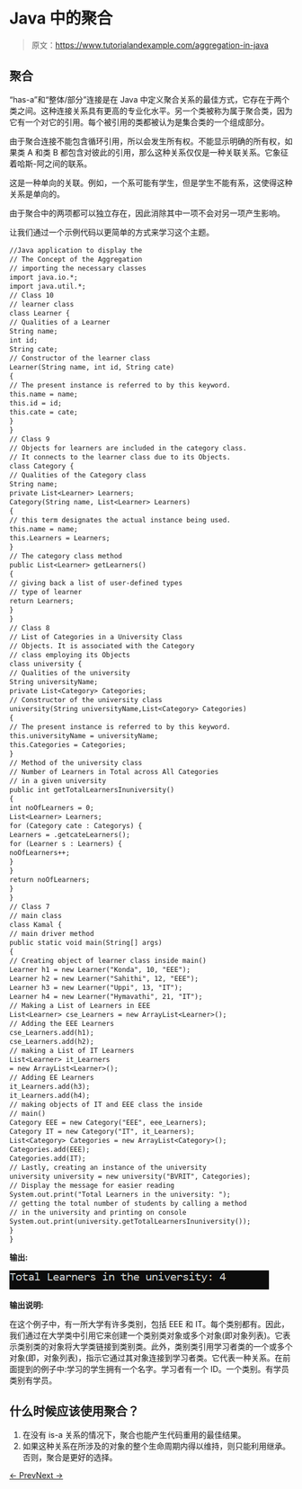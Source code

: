 # Java 中的聚合

> 原文：<https://www.tutorialandexample.com/aggregation-in-java>

## 聚合

“has-a”和“整体/部分”连接是在 Java 中定义聚合关系的最佳方式，它存在于两个类之间。这种连接关系具有更高的专业化水平。另一个类被称为属于聚合类，因为它有一个对它的引用。每个被引用的类都被认为是集合类的一个组成部分。

由于聚合连接不能包含循环引用，所以会发生所有权。不能显示明确的所有权，如果类 A 和类 B 都包含对彼此的引用，那么这种关系仅仅是一种关联关系。它象征着哈斯-阿之间的联系。

这是一种单向的关联。例如，一个系可能有学生，但是学生不能有系，这使得这种关系是单向的。

由于聚合中的两项都可以独立存在，因此消除其中一项不会对另一项产生影响。

让我们通过一个示例代码以更简单的方式来学习这个主题。

```
//Java application to display the
// The Concept of the Aggregation
// importing the necessary classes
import java.io.*;
import java.util.*;
// Class 10
// learner class
class Learner {
// Qualities of a Learner
String name;
int id;
String cate;
// Constructor of the learner class
Learner(String name, int id, String cate)
{
// The present instance is referred to by this keyword.
this.name = name;
this.id = id;
this.cate = cate;
}
}
// Class 9
// Objects for learners are included in the category class.
// It connects to the learner class due to its Objects.
class Category {
// Qualities of the Category class
String name;
private List<Learner> Learners;
Category(String name, List<Learner> Learners)
{
// this term designates the actual instance being used.
this.name = name;
this.Learners = Learners;
}
// The category class method
public List<Learner> getLearners()
{
// giving back a list of user-defined types
// type of learner
return Learners;
}
}
// Class 8
// List of Categories in a University Class
// Objects. It is associated with the Category
// class employing its Objects
class university {
// Qualities of the university
String universityName;
private List<Category> Categories;
// Constructor of the university class
university(String universityName,List<Category> Categories)
{
// The present instance is referred to by this keyword.
this.universityName = universityName;
this.Categories = Categories;
}
// Method of the university class
// Number of Learners in Total across All Categories
// in a given university
public int getTotalLearnersInuniversity()
{
int noOfLearners = 0;
List<Learner> Learners;
for (Category cate : Categorys) {
Learners = .getcateLearners();
for (Learner s : Learners) {
noOfLearners++;
}
}
return noOfLearners;
}
}
// Class 7
// main class
class Kamal {
// main driver method
public static void main(String[] args)
{
// Creating object of learner class inside main()
Learner h1 = new Learner("Konda", 10, "EEE");
Learner h2 = new Learner("Sahithi", 12, "EEE");
Learner h3 = new Learner("Uppi", 13, "IT");
Learner h4 = new Learner("Hymavathi", 21, "IT");
// Making a List of Learners in EEE
List<Learner> cse_Learners = new ArrayList<Learner>();
// Adding the EEE Learners
cse_Learners.add(h1);
cse_Learners.add(h2);
// making a List of IT Learners
List<Learner> it_Learners
= new ArrayList<Learner>();
// Adding EE Learners
it_Learners.add(h3);
it_Learners.add(h4);
// making objects of IT and EEE class the inside
// main()
Category EEE = new Category("EEE", eee_Learners);
Category IT = new Category("IT", it_Learners);
List<Category> Categories = new ArrayList<Category>();
Categories.add(EEE);
Categories.add(IT);
// Lastly, creating an instance of the university
university university = new university("BVRIT", Categories);
// Display the message for easier reading
System.out.print("Total Learners in the university: ");
// getting the total number of students by calling a method
// in the university and printing on console
System.out.print(university.getTotalLearnersInuniversity());
}
} 
```

**输出:**

![Aggregation in Java](img/2f6839883528ec04b5ba1a10dedb8c76.png)  

**输出说明:**

在这个例子中，有一所大学有许多类别，包括 EEE 和 IT。每个类别都有。因此，我们通过在大学类中引用它来创建一个类别类对象或多个对象(即对象列表)。它表示类别类的对象将大学类链接到类别类。此外，类别类引用学习者类的一个或多个对象(即，对象列表)，指示它通过其对象连接到学习者类。它代表一种关系。在前面提到的例子中:学习的学生拥有一个名字。学习者有一个 ID。一个类别。有学员类别有学员。

## 什么时候应该使用聚合？

1.  在没有 is-a 关系的情况下，聚合也能产生代码重用的最佳结果。
2.  如果这种关系在所涉及的对象的整个生命周期内得以维持，则只能利用继承。否则，聚合是更好的选择。

[← Prev](/object-oriented-programming)[Next →](/constructor-chaining-and-constructor-overloading-in-java")